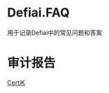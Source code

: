 # Defiai.FAQ
用于记录Defiai中的常见问题和答案


# 审计报告
[CertiK](https://github.com/Eternity714/Defiai.FAQ/blob/88488dadd3a789d80fba4cfeefdf62fd3bda1b35/%E5%AE%A1%E8%AE%A1%E6%8A%A5%E5%91%8A/CertiK%E5%AE%A1%E8%AE%A1%E6%8A%A5%E5%91%8A.pdf)
